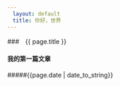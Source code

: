 ```yaml
---
　layout: default
　title: 你好，世界
---
```

###　{{ page.title }}
#### 我的第一篇文章
#####{{page.date | date_to_string}}
